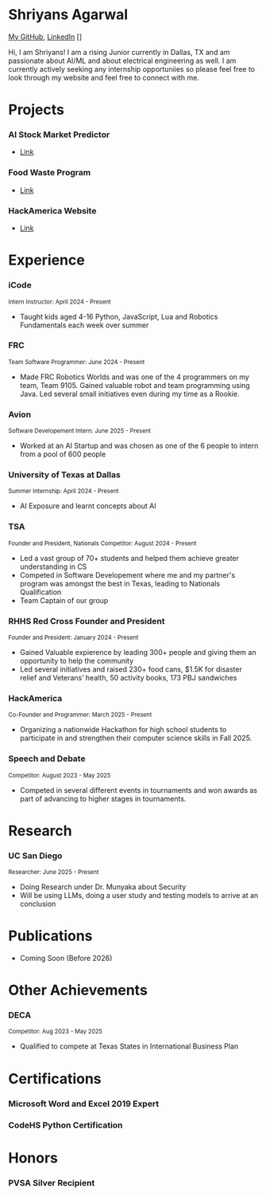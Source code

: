 # Shriyans Agarwal
[My GitHub](https://github.com/SACoder99), [LinkedIn](https://www.linkedin.com/in/shriyans-agarwal-3b0930313) []

Hi, I am Shriyans! I am a rising Junior currently in Dallas, TX and am passionate about AI/ML and about electrical engineering as well. I am currently actively seeking any internship opportuniies so please feel free to look through my website and feel free to connect with me.

# Projects

### AI Stock Market Predictor
 - [Link](https://sastockmarketpredictor.streamlit.app/)

### Food Waste Program
 - [Link](https://github.com)

### HackAmerica Website
 - [Link](https://github.com)
   

# Experience
### iCode
<small>Intern Instructor: April 2024 - Present</small>
 - Taught kids aged 4-16 Python, JavaScript, Lua and Robotics Fundamentals each week over summer

### FRC 
<small>Team Software Programmer: June 2024 - Present</small>
 - Made FRC Robotics Worlds and was one of the 4 programmers on my team, Team 9105. Gained valuable robot and team programming using Java. Led several small initiatives even during my time as a Rookie.

### Avion
<small>Software Developement Intern: June 2025 - Present</small>
 - Worked at an AI Startup and was chosen as one of the 6 people to intern from a pool of 600 people
   
### University of Texas at Dallas
<small>Summer Internship: April 2024 - Present</small>
 - AI Exposure and learnt concepts about AI
   
### TSA
<small>Founder and President, Nationals Competitor: August 2024 - Present</small>
 - Led a vast group of 70+ students and helped them achieve greater understanding in CS
 - Competed in Software Developement where me and my partner's program was amongst the best in Texas, leading to Nationals Qualification
 - Team Captain of our group

### RHHS Red Cross Founder and President
<small>Founder and President: January 2024 - Present</small>
 - Gained Valuable expierence by leading 300+ people and giving them an opportunity to help the community
 - Led several initiatives and raised 230+ food cans, $1.5K for disaster relief and Veterans’ health, 50 activity books, 173 PBJ sandwiches

### HackAmerica
<small>Co-Founder and Programmer: March 2025 - Present</small>
 - Organizing a nationwide Hackathon for high school students to participate in and strengthen their computer science skills in Fall 2025.

### Speech and Debate
<small>Competitor: August 2023 - May 2025</small>
 - Competed in several different events in tournaments and won awards as part of advancing to higher stages in tournaments.

# Research
### UC San Diego
<small>Researcher: June 2025 - Present</small>
 - Doing Research under Dr. Munyaka about Security
 - Will be using LLMs, doing a user study and testing models to arrive at an conclusion

# Publications
 - Coming Soon (Before 2026)

# Other Achievements
### DECA
<small>Competitor: Aug 2023 - May 2025</small>
 - Qualified to compete at Texas States in International Business Plan
   
# Certifications
### Microsoft Word and Excel 2019 Expert 
### CodeHS Python Certification

# Honors
### PVSA Silver Recipient
